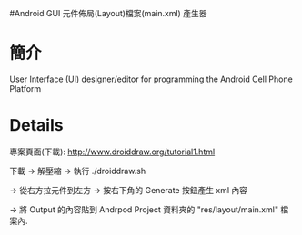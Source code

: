 #Android GUI 元件佈局(Layout)檔案(main.xml) 產生器

# 簡介 #

User Interface (UI) designer/editor for programming the Android Cell Phone Platform

# Details #

專案頁面(下載): http://www.droiddraw.org/tutorial1.html

下載 -> 解壓縮 -> 執行 ./droiddraw.sh

-> 從右方拉元件到左方 -> 按右下角的 Generate 按鈕產生 xml 內容

-> 將 Output 的內容貼到 Andrpod Project 資料夾的 "res/layout/main.xml" 檔案內.